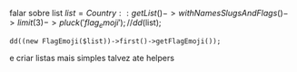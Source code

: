 

falar sobre list
    $list = Country::getList()->withNamesSlugsAndFlags()->limit(3)->pluck('flag_emoji');
    // dd($list);

    dd((new FlagEmoji($list))->first()->getFlagEmoji());

e criar listas mais simples talvez ate helpers
